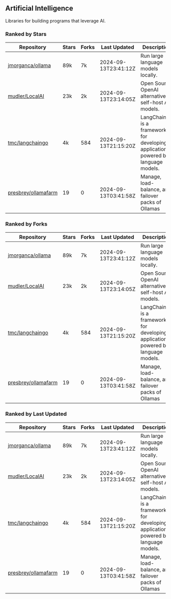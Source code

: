 ## Artificial Intelligence

Libraries for building programs that leverage AI.

### Ranked by Stars

| Repository | Stars | Forks | Last Updated | Description | 
|------------|-------|-------|--------------|-------------|
| [jmorganca/ollama](https://github.com/jmorganca/ollama) | 89k | 7k | 2024-09-13T23:41:12Z |  Run large language models locally. |
| [mudler/LocalAI](https://github.com/mudler/LocalAI) | 23k | 2k | 2024-09-13T23:14:05Z |  Open Source OpenAI alternative, self-host AI models. |
| [tmc/langchaingo](https://github.com/tmc/langchaingo) | 4k | 584 | 2024-09-13T21:15:20Z |  LangChainGo is a framework for developing applications powered by language models. |
| [presbrey/ollamafarm](https://github.com/presbrey/ollamafarm) | 19 | 0 | 2024-09-13T03:41:58Z |  Manage, load-balance, and failover packs of Ollamas |

### Ranked by Forks

| Repository | Stars | Forks | Last Updated | Description | 
|------------|-------|-------|--------------|-------------|
| [jmorganca/ollama](https://github.com/jmorganca/ollama) | 89k | 7k | 2024-09-13T23:41:12Z |  Run large language models locally. |
| [mudler/LocalAI](https://github.com/mudler/LocalAI) | 23k | 2k | 2024-09-13T23:14:05Z |  Open Source OpenAI alternative, self-host AI models. |
| [tmc/langchaingo](https://github.com/tmc/langchaingo) | 4k | 584 | 2024-09-13T21:15:20Z |  LangChainGo is a framework for developing applications powered by language models. |
| [presbrey/ollamafarm](https://github.com/presbrey/ollamafarm) | 19 | 0 | 2024-09-13T03:41:58Z |  Manage, load-balance, and failover packs of Ollamas |

### Ranked by Last Updated

| Repository | Stars | Forks | Last Updated | Description | 
|------------|-------|-------|--------------|-------------|
| [jmorganca/ollama](https://github.com/jmorganca/ollama) | 89k | 7k | 2024-09-13T23:41:12Z |  Run large language models locally. |
| [mudler/LocalAI](https://github.com/mudler/LocalAI) | 23k | 2k | 2024-09-13T23:14:05Z |  Open Source OpenAI alternative, self-host AI models. |
| [tmc/langchaingo](https://github.com/tmc/langchaingo) | 4k | 584 | 2024-09-13T21:15:20Z |  LangChainGo is a framework for developing applications powered by language models. |
| [presbrey/ollamafarm](https://github.com/presbrey/ollamafarm) | 19 | 0 | 2024-09-13T03:41:58Z |  Manage, load-balance, and failover packs of Ollamas |

